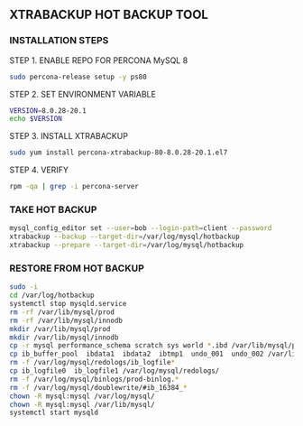 ## XTRABACKUP HOT BACKUP TOOL

### INSTALLATION STEPS

STEP 1. ENABLE REPO FOR PERCONA MySQL 8
```sh
sudo percona-release setup -y ps80
```

STEP 2. SET ENVIRONMENT VARIABLE
```sh
VERSION=8.0.28-20.1
echo $VERSION
```

STEP 3. INSTALL XTRABACKUP
```sh
sudo yum install percona-xtrabackup-80-8.0.28-20.1.el7
```

STEP 4. VERIFY
```sh
rpm -qa | grep -i percona-server
```


### TAKE HOT BACKUP
```sh
mysql_config_editor set --user=bob --login-path=client --password
xtrabackup --backup --target-dir=/var/log/mysql/hotbackup
xtrabackup --prepare --target-dir=/var/log/mysql/hotbackup
```

### RESTORE FROM HOT BACKUP
```sh
sudo -i
cd /var/log/hotbackup
systemctl stop mysqld.service
rm -rf /var/lib/mysql/prod
rm -rf /var/lib/mysql/innodb
mkdir /var/lib/mysql/prod
mkdir /var/lib/mysql/innodb
cp -r mysql performance_schema scratch sys world *.ibd /var/lib/mysql/prod/
cp ib_buffer_pool  ibdata1  ibdata2  ibtmp1  undo_001  undo_002 /var/lib/mysql/innodb/
rm -f /var/log/mysql/redologs/ib_logfile*
cp ib_logfile0  ib_logfile1 /var/log/mysql/redologs/
rm -f /var/log/mysql/binlogs/prod-binlog.*
rm -f /var/log/mysql/doublewrite/#ib_16384_*
chown -R mysql:mysql /var/log/mysql/
chown -R mysql:mysql /var/lib/mysql/
systemctl start mysqld
```
